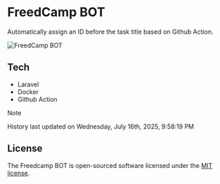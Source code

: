 # FreedCamp BOT

Automatically assign an ID before the task title based on Github Action.

![FreedCamp BOT](https://repository-images.githubusercontent.com/737932867/7d34798b-2680-471c-b089-a78a718d3d6a)

## Tech

- Laravel
- Docker
- Github Action

> [!NOTE]  
> History last updated on Wednesday, July 16th, 2025, 9:58:19 PM

## License

The Freedcamp BOT is open-sourced software licensed under the [MIT license](https://opensource.org/licenses/MIT).
